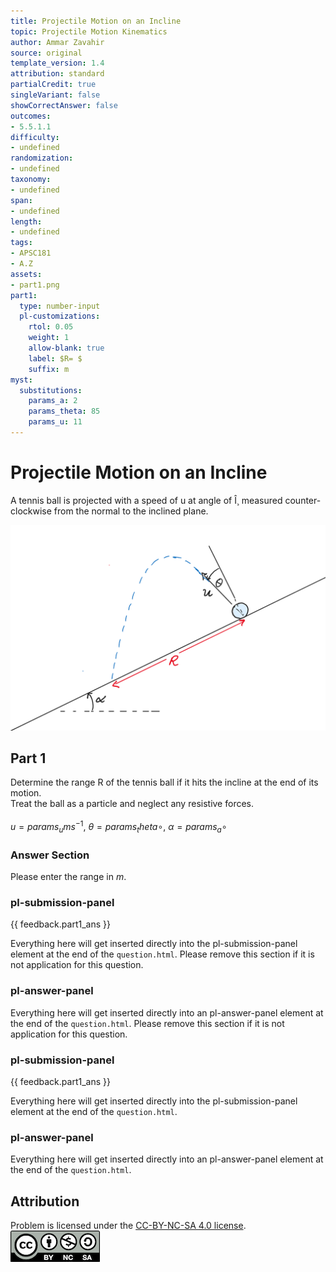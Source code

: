 ```yaml
---
title: Projectile Motion on an Incline
topic: Projectile Motion Kinematics
author: Ammar Zavahir
source: original
template_version: 1.4
attribution: standard
partialCredit: true
singleVariant: false
showCorrectAnswer: false
outcomes:
- 5.5.1.1
difficulty:
- undefined
randomization:
- undefined
taxonomy:
- undefined
span:
- undefined
length:
- undefined
tags:
- APSC181
- A.Z
assets:
- part1.png
part1:
  type: number-input
  pl-customizations:
    rtol: 0.05
    weight: 1
    allow-blank: true
    label: $R= $
    suffix: m
myst:
  substitutions:
    params_a: 2
    params_theta: 85
    params_u: 11
---
```

# Projectile Motion on an Incline
A tennis ball is projected with a speed of u at angle of Î¸ measured counter-clockwise from the normal to the inclined plane.

<img src="part1.png" width=600>

## Part 1

Determine the range R of the tennis ball if it hits the incline at the end of its motion.<br>
Treat the ball as a particle and neglect any resistive forces.<br><br>
$u = {{ params_u }}ms^{-1}$, $\theta = {{ params_theta }}\circ$, $\alpha = {{ params_a }}\circ$

### Answer Section

Please enter the range in $m$.

### pl-submission-panel

{{ feedback.part1_ans }}

Everything here will get inserted directly into the pl-submission-panel element at the end of the `question.html`.
Please remove this section if it is not application for this question.

### pl-answer-panel

Everything here will get inserted directly into an pl-answer-panel element at the end of the `question.html`.
Please remove this section if it is not application for this question.

### pl-submission-panel

{{ feedback.part1_ans }}

Everything here will get inserted directly into the pl-submission-panel element at the end of the `question.html`.

### pl-answer-panel

Everything here will get inserted directly into an pl-answer-panel element at the end of the `question.html`.

## Attribution

Problem is licensed under the [CC-BY-NC-SA 4.0 license](https://creativecommons.org/licenses/by-nc-sa/4.0/).<br> ![The Creative Commons 4.0 license requiring attribution-BY, non-commercial-NC, and share-alike-SA license.](https://raw.githubusercontent.com/firasm/bits/master/by-nc-sa.png)